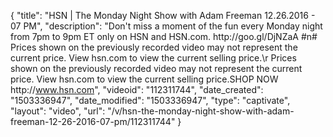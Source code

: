 {
    "title": "HSN | The Monday Night Show with Adam Freeman 12.26.2016 - 07 PM",
    "description": "Don't miss a moment of the fun every Monday night from 7pm to 9pm ET only on HSN and HSN.com.  http:\/\/goo.gl\/DjNZaA #n# Prices shown on the previously recorded video may not represent the current price. View hsn.com to view the current selling price.\r Prices shown on the previously recorded video may not represent the current price.  View hsn.com to view the current selling price.SHOP NOW http:\/\/www.hsn.com",
    "videoid": "112311744",
    "date_created": "1503336947",
    "date_modified": "1503336947",
    "type": "captivate",
    "layout": "video",
    "url": "\/v\/hsn-the-monday-night-show-with-adam-freeman-12-26-2016-07-pm\/112311744"
}